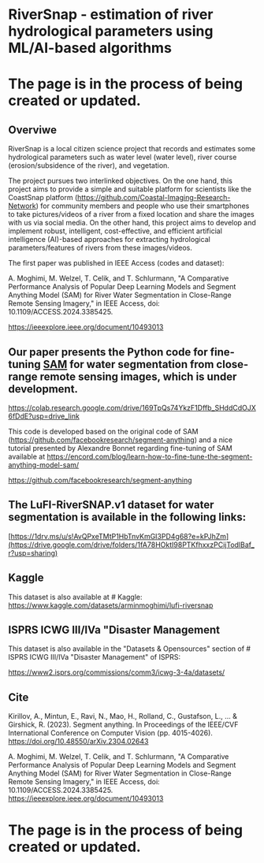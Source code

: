 # RiverSnap - estimation of river hydrological parameters using ML/AI-based algorithms
# The page is in the process of being created or updated.


## Overviwe
RiverSnap is a local citizen science project that records and estimates some hydrological parameters such as water level (water level), river course (erosion/subsidence of the river), and vegetation.

The project pursues two interlinked objectives. On the one hand, this project aims to provide a simple and suitable platform for scientists like the CoastSnap platform (https://github.com/Coastal-Imaging-Research-Network) for community members and people who use their smartphones to take pictures/videos of a river from a fixed location and share the images with us via social media. On the other hand, this project aims to develop and implement robust, intelligent, cost-effective, and efficient artificial intelligence (AI)-based approaches for extracting hydrological parameters/features of rivers from these images/videos.




The first paper was published in IEEE Access (codes and dataset): 

A. Moghimi, M. Welzel, T. Celik, and T. Schlurmann, "A Comparative Performance Analysis of Popular Deep Learning Models and Segment Anything Model (SAM) for River Water Segmentation in Close-Range Remote Sensing Imagery," in IEEE Access, doi: 10.1109/ACCESS.2024.3385425. 

https://ieeexplore.ieee.org/document/10493013

## Our paper presents the Python code for fine-tuning [SAM](https://segment-anything.com/) for water segmentation from close-range remote sensing images, which is under development. 
https://colab.research.google.com/drive/169TpQs74YkzF1Dffb_SHddCdOJX6fDdE?usp=drive_link

This code is developed based on the original code of SAM (https://github.com/facebookresearch/segment-anything) and a nice tutorial presented by Alexandre Bonnet regarding fine-tuning of SAM available at https://encord.com/blog/learn-how-to-fine-tune-the-segment-anything-model-sam/

https://github.com/facebookresearch/segment-anything


## The LuFI-RiverSNAP.v1 dataset for water segmentation is available in the following links:  

[https://1drv.ms/u/s!AvQPxeTMtP1HbTnvKmGI3PD4g68?e=kPJhZm](https://drive.google.com/drive/folders/1fA78HOktI98PTKfhxxzPCijTodlBaf_r?usp=sharing)

 ## Kaggle
This dataset is also available at # Kaggle:
https://www.kaggle.com/datasets/arminmoghimi/lufi-riversnap

## ISPRS ICWG III/IVa "Disaster Management
This dataset is also available in the "Datasets & Opensources" section of # ISPRS ICWG III/IVa "Disaster Management" of ISPRS: 

https://www2.isprs.org/commissions/comm3/icwg-3-4a/datasets/

## Cite
Kirillov, A., Mintun, E., Ravi, N., Mao, H., Rolland, C., Gustafson, L., ... & Girshick, R. (2023). Segment anything. In Proceedings of the IEEE/CVF International Conference on Computer Vision (pp. 4015-4026).
https://doi.org/10.48550/arXiv.2304.02643

A. Moghimi, M. Welzel, T. Celik, and T. Schlurmann, "A Comparative Performance Analysis of Popular Deep Learning Models and Segment Anything Model (SAM) for River Water Segmentation in Close-Range Remote Sensing Imagery," in IEEE Access, doi: 10.1109/ACCESS.2024.3385425. https://ieeexplore.ieee.org/document/10493013



# The page is in the process of being created or updated.
